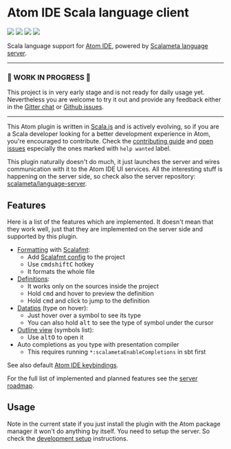 # Atom IDE Scala language client

[![](https://travis-ci.org/laughedelic/atom-ide-scala.svg?branch=master)](https://travis-ci.org/laughedelic/atom-ide-scala)
[![](https://img.shields.io/github/release/laughedelic/atom-ide-scala/all.svg)](https://github.com/laughedelic/atom-ide-scala/releases/latest)
[![](https://img.shields.io/badge/license-MIT-blue.svg)](https://opensource.org/licenses/MIT)
[![](https://img.shields.io/badge/contact-gitter_chat-dd1054.svg)](https://gitter.im/laughedelic/atom-ide-scala)

Scala language support for [Atom IDE], powered by [Scalameta language server].

----

### 🚧 WORK IN PROGRESS 🚧

This project is in very early stage and is not ready for daily usage yet. Nevertheless you are welcome to try it out and provide any feedback either in the [Gitter chat](https://gitter.im/laughedelic/atom-ide-scala) or [Github issues](https://github.com/laughedelic/atom-ide-scala/issues).

----

This Atom plugin is written in [Scala.js] and is actively evolving, so if you are a Scala developer looking for a better development experience in Atom, you're encouraged to contribute. Check the [contributing guide](CONTRIBUTING.md) and [open issues](https://github.com/laughedelic/atom-ide-scala/issues) especially the ones marked with `help wanted` label.

This plugin naturally doesn't do much, it just launches the server and wires communication with it to the Atom IDE UI services. All the interesting stuff is happening on the server side, so check also the server repository: [scalameta/language-server](https://github.com/scalameta/language-server).

## Features

Here is a list of the features which are implemented. It doesn't mean that they work well, just that they are implemented on the server side and supported by this plugin.

* [Formatting](https://github.com/facebook-atom/atom-ide-ui/blob/master/docs/code-format.md) with [Scalafmt](http://scalameta.org/scalafmt):
  + Add [Scalafmt config](http://scalameta.org/scalafmt/#Configuration) to the project
  + Use <kbd>cmd</kbd><kbd>shift</kbd><kbd>C</kbd> hotkey
  + It formats the whole file
* [Definitions](https://github.com/facebook-atom/atom-ide-ui/blob/master/docs/definitions.md):
  + It works only on the sources inside the project
  + Hold <kbd>cmd</kbd> and hover to preview the definition
  + Hold <kbd>cmd</kbd> and click to jump to the definition
* [Datatips](https://github.com/facebook-atom/atom-ide-ui/blob/master/docs/datatips.md) (type on hover):
  + Just hover over a symbol to see its type
  + You can also hold <kbd>alt</kbd> to see the type of symbol under the cursor
* [Outline view](https://github.com/facebook-atom/atom-ide-ui/blob/master/docs/outline-view.md) (symbols list):
  + Use <kbd>alt</kbd><kbd>O</kbd> to open it
* Auto completions as you type with presentation compiler
  + This requires running `*:scalametaEnableCompletions` in sbt first

See also default [Atom IDE keybindings](https://github.com/facebook-atom/atom-ide-ui/blob/master/docs/keybindings.md).

For the full list of implemented and planned features see the [server roadmap](https://github.com/scalameta/language-server/blob/master/README.md#roadmap).


## Usage

Note in the current state if you just install the plugin with the Atom package manager it won't do anything by itself. You need to setup the server. So check the [development setup](CONTRIBUTING.md#development) instructions.


[Scala]: http://scala-lang.org/
[Scala.js]: https://www.scala-js.org/
[Atom IDE]: https://ide.atom.io/
[Scalameta language server]: https://github.com/scalameta/language-server
[LSP]: https://github.com/Microsoft/language-server-protocol
